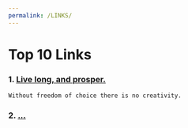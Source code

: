 ```yaml
---
permalink: /LINKS/
---
```


# Top 10 Links

### 1. [Live long, and prosper.](https://imgur.com/a/THcJXMY)
    Without freedom of choice there is no creativity.
    
### 2. [...]()
    ‎
